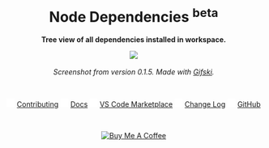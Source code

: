 <div align="center">

# Node Dependencies <sup>beta</sup>

**Tree view of all dependencies installed in workspace.**

![](assets/screenshot-0.1.5.gif)

_Screenshot from version 0.1.5. Made with [Gifski](https://gif.ski/)._

<br>

<!-- Use this character for positioning the menu below -->
<!-- | -->

<img src="assets/margin.png" width="16"> <!-- Margin -->
<a href="https://github.com/tscpp/node-dependencies/blob/0.2.0/CONTRIBUTING.md">Contributing</a>
<img src="assets/margin.png" width="16"> <!-- Margin -->
<a href="https://github.com/tscpp/node-dependencies/blob/0.2.0/docs/docs.md">Docs</a>
<img src="assets/margin.png" width="16"> <!-- Margin -->
<a href="https://marketplace.visualstudio.com/items?itemName=tscpp.node-dependencies">VS Code Marketplace</a>
<img src="assets/margin.png" width="16"> <!-- Margin -->
<a href="https://github.com/tscpp/node-dependencies/blob/0.2.0/CHANGELOG.md">Change Log</a>
<img src="assets/margin.png" width="16"> <!-- Margin -->
<a href="https://github.com/tscpp/node-dependencies">GitHub</a>

<br>

<a href="https://www.buymeacoffee.com/9mGksEq28" target="_blank"><img src="https://cdn.buymeacoffee.com/buttons/default-yellow.png" alt="Buy Me A Coffee" height="25"></a>

</div>
